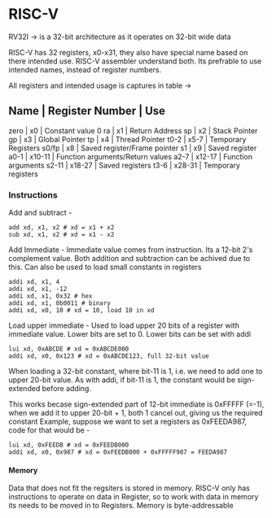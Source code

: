 # RISC-V

RV32I -> is a 32-bit architecture as it operates on 32-bit wide data

RISC-V has 32 registers, x0-x31, they also have special name based on there
intended use. RISC-V assembler understand both. Its prefrable to
use intended names, instead of register numbers. 

All registers and intended usage is captures in table ->

Name   | Register Number | Use
-----------------------------------------------
zero   | x0              | Constant value 0
ra     | x1              | Return Address
sp     | x2              | Stack Pointer
gp     | x3              | Global Pointer
tp     | x4              | Thread Pointer
t0-2   | x5-7            | Temporary Registers
s0/fp  | x8              | Saved register/Frame pointer
s1     | x9              | Saved register
a0-1   | x10-11          | Function arguments/Return values
a2-7   | x12-17          | Function arguments
s2-11  | x18-27          | Saved registers
t3-6   | x28-31          | Temporary registers


### Instructions

Add and subtract -
```
add xd, x1, x2 # xd = x1 + x2
sub xd, x1, x2 # xd = x1 - x2
```
Add Immediate -
Immediate value comes from instruction. Its a 12-bit 2's complement value.
Both addition and subtraction can be achived due to this.
Can also be used to load small constants in registers
```
addi xd, x1, 4
addi xd, x1, -12
addi xd, x1, 0x32 # hex
addi xd, x1, 0b0011 # binary
addi xd, x0, 10 # xd = 10, load 10 in xd
```
Load upper immediate -
Used to load upper 20 bits of a register with immediate value. Lower bits are 
set to 0. Lower bits can be set with addi
```
lui xd, 0xABCDE # xd = 0xABCDE000
addi xd, x0, 0x123 # xd = 0xABCDE123, full 32-bit value
```
When loading a 32-bit constant, where bit-11 is 1, i.e. we need to add one to
upper 20-bit value. As with addi, if bit-11 is 1, the constant would be 
sign-extended before adding.

This works becase sign-extended part of 12-bit immediate is 0xFFFFF (=-1), 
when we add it to upper 20-bit + 1, both 1 cancel out, giving us the required 
constant
Example, suppose we want to set a registers as 0xFEEDA987, code for that would 
be -
```
lui xd, 0xFEEDB # xd = 0xFEEDB000
addi xd, x0, 0x987 # xd = 0xFEEDB000 + 0xFFFFF987 = FEEDA987
```

#### Memory

Data that does not fit the regsiters is stored in memory.
RISC-V only has instructions to operate on data in Register, so to work with 
data in memory its needs to be moved in to Registers.
Memory is byte-addressable
